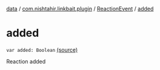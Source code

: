 [data](../../index.md) / [com.nishtahir.linkbait.plugin](../index.md) / [ReactionEvent](index.md) / [added](.)


# added

`var added: Boolean` [(source)](https://gitlab.com/nishtahir/linkbait/tree/master/linkbait-plugin-api/src/main/kotlin//com/nishtahir/linkbait/plugin/Events.kt#L45)

Reaction added



